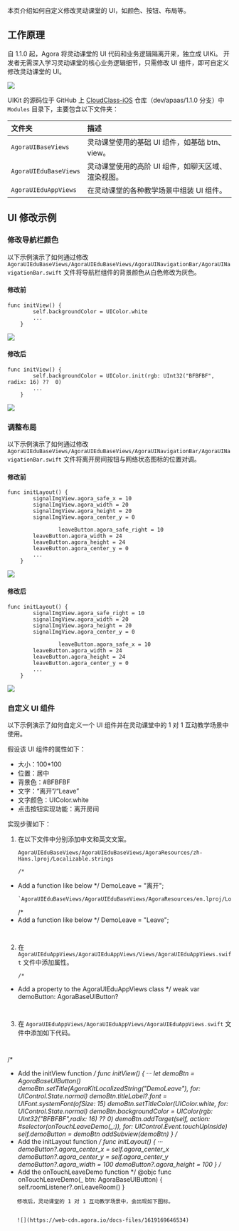 本页介绍如何自定义修改灵动课堂的 UI，如颜色、按钮、布局等。

## 工作原理

自 1.1.0 起，Agora 将灵动课堂的 UI 代码和业务逻辑隔离开来，独立成 UIKi。 开发者无需深入学习灵动课堂的核心业务逻辑细节，只需修改 UI 组件，即可自定义修改灵动课堂的 UI。

![](https://web-cdn.agora.io/docs-files/1619169594360)

UIKit 的源码位于 GitHub 上 [CloudClass-iOS](https://github.com/AgoraIO-Community/CloudClass-iOS) 仓库（dev/apaas/1.1.0 分支）中 `Modules` 目录下，主要包含以下文件夹：

| 文件夹 | 描述 |
| :-------------------- | :------------------------------------------------- |
| `AgoraUIBaseViews` | 灵动课堂使用的基础 UI 组件，如基础 btn、view。 |
| `AgoraUIEduBaseViews` | 灵动课堂使用的高阶 UI 组件，如聊天区域、渲染视图。 |
| `AgoraUIEduAppViews` | 在灵动课堂的各种教学场景中组装 UI 组件。 |

## UI 修改示例

### 修改导航栏颜色

以下示例演示了如何通过修改 `AgoraUIEduBaseViews/AgoraUIEduBaseViews/AgoraUINavigationBar/AgoraUINavigationBar.swift` 文件将导航栏组件的背景颜色从白色修改为灰色。

#### 修改前

```
func initView() {
        self.backgroundColor = UIColor.white
        ...
    }
```

![](https://web-cdn.agora.io/docs-files/1619169606618)

#### 修改后

```
func initView() {
        self.backgroundColor = UIColor.init(rgb: UInt32("BFBFBF", radix: 16) ??  0)
        ...
    }
```

![](https://web-cdn.agora.io/docs-files/1619169615790)

### 调整布局

以下示例演示了如何通过修改 `AgoraUIEduBaseViews/AgoraUIEduBaseViews/AgoraUINavigationBar/AgoraUINavigationBar.swift` 文件将离开房间按钮与网络状态图标的位置对调。

#### 修改前

```
func initLayout() {
        signalImgView.agora_safe_x = 10
        signalImgView.agora_width = 20
        signalImgView.agora_height = 20
        signalImgView.agora_center_y = 0
         
                leaveButton.agora_safe_right = 10
        leaveButton.agora_width = 24
        leaveButton.agora_height = 24
        leaveButton.agora_center_y = 0
        ...
    }
```

![](https://web-cdn.agora.io/docs-files/1619169626442)

#### 修改后

```
func initLayout() {
        signalImgView.agora_safe_right = 10
        signalImgView.agora_width = 20
        signalImgView.agora_height = 20
        signalImgView.agora_center_y = 0
         
                leaveButton.agora_safe_x = 10
        leaveButton.agora_width = 24
        leaveButton.agora_height = 24
        leaveButton.agora_center_y = 0
        ...
    }
```

![](https://web-cdn.agora.io/docs-files/1619169635097)

### 自定义 UI 组件

以下示例演示了如何自定义一个 UI 组件并在灵动课堂中的 1 对 1 互动教学场景中使用。

假设该 UI 组件的属性如下：

- 大小：100*100
- 位置：居中
- 背景色：#BFBFBF
- 文字：“离开”/“Leave”
- 文字颜色：UIColor.white
- 点击按钮实现功能：离开房间

实现步骤如下：

1. 在以下文件中分别添加中文和英文文案。

   `AgoraUIEduBaseViews/AgoraUIEduBaseViews/AgoraResources/zh-Hans.lproj/Localizable.strings`

   ```
   /*
   
* Add a function like below
*/
DemoLeave = "离开";
   ```
   `AgoraUIEduBaseViews/AgoraUIEduBaseViews/AgoraResources/en.lproj/Localizable.strings`
   ```
   /*
* Add a function like below
*/
DemoLeave = "Leave";
   ```
   
   
2. 在 `AgoraUIEduAppViews/AgoraUIEduAppViews/Views/AgoraUIEduAppViews.swift` 文件中添加属性。

   ```
   /*
   
* Add a property to the AgoraUIEduAppViews class
*/
weak var demoButton: AgoraBaseUIButton?
   ```
   
   
3. 在 `AgoraUIEduAppViews/AgoraUIEduAppViews/AgoraUIEduAppViews.swift` 文件中添加如下代码。

   ```
   
   
/*
* Add the initView function
*/
func initView() {
···
let demoBtn = AgoraBaseUIButton()
demoBtn.setTitle(AgoraKitLocalizedString("DemoLeave"), for: UIControl.State.normal)
demoBtn.titleLabel?.font = UIFont.systemFont(ofSize: 15)
demoBtn.setTitleColor(UIColor.white, for: UIControl.State.normal)
demoBtn.backgroundColor = UIColor(rgb: UInt32("BFBFBF",radix: 16) ??  0)
demoBtn.addTarget(self,
action: #selector(onTouchLeaveDemo(_:)),
for: UIControl.Event.touchUpInside)
self.demoButton = demoBtn
addSubview(demoBtn)
}
/*
* Add the initLayout function
*/
func initLayout() {
···
demoButton?.agora_center_x = self.agora_center_x
demoButton?.agora_center_y = self.agora_center_y
demoButton?.agora_width = 100
demoButton?.agora_height = 100
}
/*
* Add the onTouchLeaveDemo function
*/
@objc func onTouchLeaveDemo(_ btn: AgoraBaseUIButton) {
self.roomListener?.onLeaveRoom()
}
```
   修改后，灵动课堂的 1 对 1 互动教学场景中，会出现如下图标。 

   
   ![](https://web-cdn.agora.io/docs-files/1619169646534)


